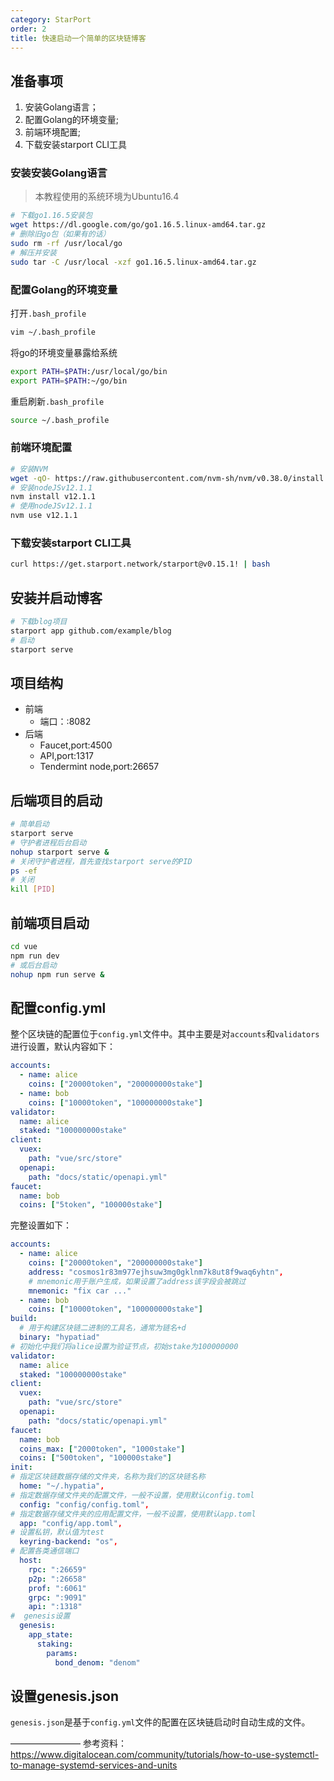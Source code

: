 ```yaml
---
category: StarPort
order: 2
title: 快速启动一个简单的区块链博客
---
```


## 准备事项

1. 安装Golang语言；
2. 配置Golang的环境变量;
3. 前端环境配置;
4. 下载安装starport CLI工具
   
### 安装安装Golang语言

> 本教程使用的系统环境为Ubuntu16.4

```bash
# 下载go1.16.5安装包
wget https://dl.google.com/go/go1.16.5.linux-amd64.tar.gz
# 删除旧go包（如果有的话）
sudo rm -rf /usr/local/go
# 解压并安装
sudo tar -C /usr/local -xzf go1.16.5.linux-amd64.tar.gz
```

### 配置Golang的环境变量

打开`.bash_profile `
```bash
vim ~/.bash_profile 
```

将go的环境变量暴露给系统
```bash
export PATH=$PATH:/usr/local/go/bin
export PATH=$PATH:~/go/bin
```

重启刷新`.bash_profile`
```bash
source ~/.bash_profile 
```

### 前端环境配置

```bash
# 安装NVM
wget -qO- https://raw.githubusercontent.com/nvm-sh/nvm/v0.38.0/install.sh | bash
# 安装nodeJSv12.1.1
nvm install v12.1.1
# 使用nodeJSv12.1.1
nvm use v12.1.1
```

### 下载安装starport CLI工具

```bash
curl https://get.starport.network/starport@v0.15.1! | bash
```

## 安装并启动博客

```bash
# 下载blog项目
starport app github.com/example/blog
# 启动
starport serve
```

## 项目结构

* 前端
  * 端口：:8082
* 后端
  * Faucet,port:4500
  * API,port:1317
  * Tendermint node,port:26657

## 后端项目的启动

```bash
# 简单启动
starport serve
# 守护者进程后台启动
nohup starport serve &
# 关闭守护者进程，首先查找starport serve的PID
ps -ef
# 关闭
kill [PID]
```

## 前端项目启动

```bash
cd vue
npm run dev
# 或后台启动
nohup npm run serve &
```

## 配置config.yml

整个区块链的配置位于`config.yml`文件中。其中主要是对`accounts`和`validators`进行设置，默认内容如下：

```yml
accounts:
  - name: alice
    coins: ["20000token", "200000000stake"]
  - name: bob
    coins: ["10000token", "100000000stake"]
validator:
  name: alice
  staked: "100000000stake"
client:
  vuex:
    path: "vue/src/store"
  openapi:
    path: "docs/static/openapi.yml"
faucet:
  name: bob
  coins: ["5token", "100000stake"]
```

完整设置如下：

```yml
accounts:
  - name: alice
    coins: ["20000token", "200000000stake"]
    address: "cosmos1r83m977ejhsuw3mg0gklnm7k8ut8f9waq6yhtn",
    # mnemonic用于账户生成，如果设置了address该字段会被跳过
    mnemonic: "fix car ..."
  - name: bob
    coins: ["10000token", "100000000stake"]
build:
  # 用于构建区块链二进制的工具名，通常为链名+d
  binary: "hypatiad"
# 初始化中我们将alice设置为验证节点，初始stake为100000000
validator:
  name: alice
  staked: "100000000stake"
client:
  vuex:
    path: "vue/src/store"
  openapi:
    path: "docs/static/openapi.yml"
faucet:
  name: bob
  coins_max: ["2000token", "1000stake"]
  coins: ["500token", "100000stake"]
init:
# 指定区块链数据存储的文件夹，名称为我们的区块链名称
  home: "~/.hypatia",
# 指定数据存储文件夹的配置文件，一般不设置，使用默认config.toml
  config: "config/config.toml",
# 指定数据存储文件夹的应用配置文件，一般不设置，使用默认app.toml
  app: "config/app.toml",
# 设置私钥，默认值为test
  keyring-backend: "os",
# 配置各类通信端口
  host:
    rpc: ":26659"
    p2p: ":26658"
    prof: ":6061"
    grpc: ":9091"
    api: ":1318"
#  genesis设置
  genesis:   
    app_state:
      staking:
        params:
          bond_denom: "denom"
```

## 设置genesis.json

`genesis.json`是基于`config.yml`文件的配置在区块链启动时自动生成的文件。

————————
参考资料：https://www.digitalocean.com/community/tutorials/how-to-use-systemctl-to-manage-systemd-services-and-units